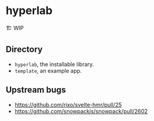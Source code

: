 # hyperlab

🏗 WIP

## Directory

- `hyperlab`, the installable library.
- `template`, an example app.

## Upstream bugs

- https://github.com/rixo/svelte-hmr/pull/25
- https://github.com/snowpackjs/snowpack/pull/2602
